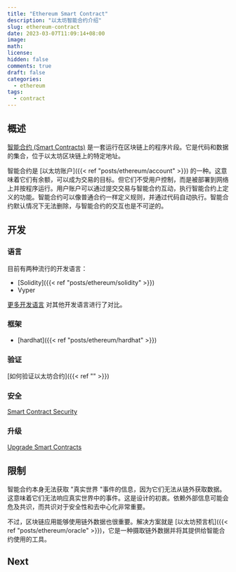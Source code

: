 ```yaml
---
title: "Ethereum Smart Contract"
description: "以太坊智能合约介绍"
slug: ethereum-contract
date: 2023-03-07T11:09:14+08:00
image:
math:
license:
hidden: false
comments: true
draft: false
categories:
  - ethereum
tags:
  - contract
---
```


## 概述

[智能合约 (Smart Contracts)](https://ethereum.org/en/developers/docs/smart-contracts/) 是一套运行在区块链上的程序片段。它是代码和数据的集合，位于以太坊区块链上的特定地址。

智能合约是 [以太坊账户]({{< ref "posts/ethereum/account" >}}) 的一种。这意味着它们有余额，可以成为交易的目标。但它们不受用户控制，而是被部署到网络上并按程序运行。用户账户可以通过提交交易与智能合约互动，执行智能合约上定义的功能。智能合约可以像普通合约一样定义规则，并通过代码自动执行。智能合约默认情况下无法删除，与智能合约的交互也是不可逆的。

## 开发

### 语言

目前有两种流行的开发语言：

- [Solidity]({{< ref "posts/ethereum/solidity" >}})
- Vyper

[更多开发语言](https://ethereum.org/en/developers/docs/smart-contracts/languages/) 对其他开发语言进行了对比。

### 框架

- [hardhat]({{< ref "posts/ethereum/hardhat" >}})

### 验证

[如何验证以太坊合约]({{< ref  "" >}})

### 安全

[Smart Contract Security](https://ethereum.org/en/developers/docs/smart-contracts/security/)

### 升级

[Upgrade Smart Contracts](https://ethereum.org/en/developers/docs/smart-contracts/upgrading/)

## 限制

智能合约本身无法获取 "真实世界 "事件的信息，因为它们无法从链外获取数据。这意味着它们无法响应真实世界中的事件。这是设计的初衷。依赖外部信息可能会危及共识，而共识对于安全性和去中心化非常重要。

不过，区块链应用能够使用链外数据也很重要。解决方案就是 [以太坊预言机]({{< ref "posts/ethereum/oracle" >}})，它是一种摄取链外数据并将其提供给智能合约使用的工具。

## Next
